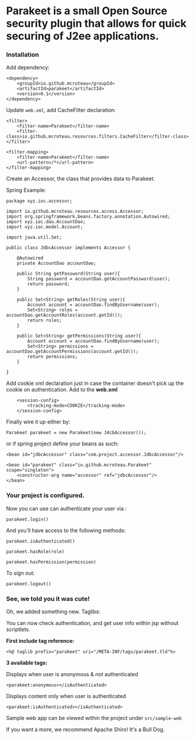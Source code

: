 # Parakeet is a small Open Source security plugin that allows for quick securing of J2ee applications.

### Installation

Add dependency:

```
<dependency>
    <groupId>io.github.mcroteau</groupId>
    <artifactId>parakeet</artifactId>
    <version>0.1</version>
</dependency>
```

Update `web.xml`, add CacheFilter declaration:

```
<filter>
    <filter-name>Parakeet</filter-name>
    <filter-class>io.github.mcroteau.resources.filters.CacheFilter</filter-class>
</filter>

<filter-mapping>
    <filter-name>Parakeet</filter-name>
    <url-pattern>/*</url-pattern>
</filter-mapping>
```

Create an Accessor, the class
that provides data to Parakeet.

Spring Example:

```
package xyz.ioc.accessor;

import io.github.mcroteau.resources.access.Accessor;
import org.springframework.beans.factory.annotation.Autowired;
import xyz.ioc.dao.AccountDao;
import xyz.ioc.model.Account;

import java.util.Set;

public class JdbcAccessor implements Accessor {

    @Autowired
    private AccountDao accountDao;

    public String getPassword(String user){
        String password = accountDao.getAccountPassword(user);
        return password;
    }

    public Set<String> getRoles(String user){
        Account account = accountDao.findByUsername(user);
        Set<String> roles = accountDao.getAccountRoles(account.getId());
        return roles;
    }

    public Set<String> getPermissions(String user){
        Account account = accountDao.findByUsername(user);
        Set<String> permissions = accountDao.getAccountPermissions(account.getId());
        return permissions;
    }

}
```

Add cookie xml declaration just in case the container 
doesn't pick up the cookie on authentication. Add to the **web.xml**

```
	<session-config>
		<tracking-mode>COOKIE</tracking-mode>
	</session-config>
```


Finally wire it up either by:

`Parakeet parakeet = new Parakeet(new JdcbAccessor());`

or if spring project define your beans as such:

```
<bean id="jdbcAccessor" class="com.project.accessor.JdbcAccessor"/>

<bean id="parakeet" class="io.github.mcroteau.Parakeet" scope="singleton">
    <constructor-arg name="accessor" ref="jdbcAccessor"/>
</bean>
```

### Your project is configured. 

Now you can use can authenticate your user via :

`parakeet.login()`

And you'll have access to the following methods:

`parakeet.isAuthenticated()`

`parakeet.hasRole(role)`

`parakeet.hasPermission(permission)`

To sign out:

`parakeet.logout()`

### See, we told you it was cute!

Oh, we added something new. Taglibs:

You can now check authentication, and get user info 
within jsp without scriptlets.

**First include tag reference:**

`<%@ taglib prefix="parakeet" uri="/META-INF/tags/parakeet.tld"%>`

**3 available tags:**

Displays when user is anonymous & not authenticated

`<parakeet:anonymous></isAuthenticated>`


Displays content only when user is authenticated

`<parakeet:isAuthenticated></isAuthenticated>`


Sample web app can be viewed within the project under `src/sample-web`

If you want a more, we recommend Apache Shiro! It's a Bull Dog.